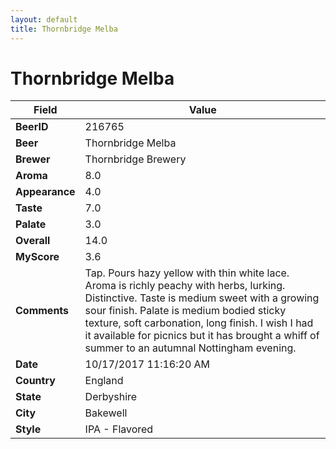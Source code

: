 ```yaml
---
layout: default
title: Thornbridge Melba
---
```


# Thornbridge Melba

| Field         | Value     |
|---------------|-----------|
| **BeerID** | 216765 |
| **Beer** | Thornbridge Melba |
| **Brewer** | Thornbridge Brewery |
| **Aroma** | 8.0 |
| **Appearance** | 4.0 |
| **Taste** | 7.0 |
| **Palate** | 3.0 |
| **Overall** | 14.0 |
| **MyScore** | 3.6 |
| **Comments** | Tap. Pours hazy yellow with thin white lace. Aroma is richly peachy with herbs, lurking. Distinctive. Taste is medium sweet with a growing sour finish. Palate is medium bodied sticky texture, soft carbonation, long finish. I wish I had it available for picnics but it has brought a whiff of summer to an autumnal Nottingham evening. |
| **Date** | 10/17/2017 11:16:20 AM |
| **Country** | England |
| **State** | Derbyshire |
| **City** | Bakewell |
| **Style** | IPA - Flavored |
